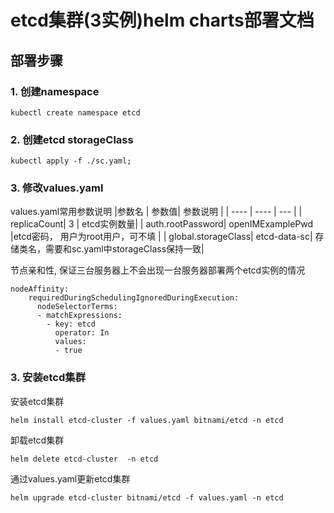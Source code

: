 # etcd集群(3实例)helm charts部署文档
## 部署步骤
### 1. 创建namespace
```
kubectl create namespace etcd
```
### 2. 创建etcd storageClass
```
kubectl apply -f ./sc.yaml;
```

### 3. 修改values.yaml
values.yaml常用参数说明
|参数名   | 参数值|  参数说明    |
|  ----  | ----  | --- |
| replicaCount| 3 | etcd实例数量|
| auth.rootPassword| openIMExamplePwd |etcd密码， 用户为root用户，可不填 |
| global.storageClass| etcd-data-sc| 存储类名，需要和sc.yaml中storageClass保持一致|

节点亲和性, 保证三台服务器上不会出现一台服务器部署两个etcd实例的情况
```
nodeAffinity:
    requiredDuringSchedulingIgnoredDuringExecution:
      nodeSelectorTerms:
      - matchExpressions:
        - key: etcd
          operator: In
          values:
          - true
```

### 3. 安装etcd集群
安装etcd集群
```
helm install etcd-cluster -f values.yaml bitnami/etcd -n etcd
```

卸载etcd集群
```
helm delete etcd-cluster  -n etcd
```


通过values.yaml更新etcd集群
```
helm upgrade etcd-cluster bitnami/etcd -f values.yaml -n etcd
```